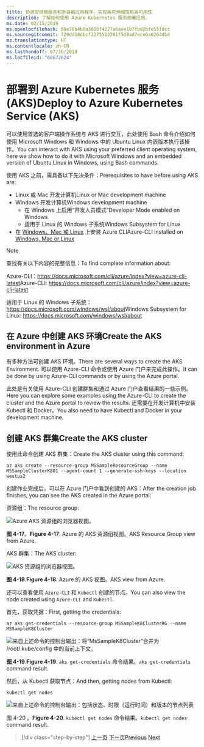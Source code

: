 ```yaml
---
title: 协调安排微服务和多容器应用程序，实现高可伸缩性和高可用性
description: 了解如何使用 Azure Kubernetes 服务部署应用。
ms.date: 02/15/2019
ms.openlocfilehash: 88e76b4b0a3686f4227a6aee1b7fbd2bfe55fdcc
ms.sourcegitcommit: f20dd18dbcf2275513281f5d9ad7ece6a62644b4
ms.translationtype: HT
ms.contentlocale: zh-CN
ms.lasthandoff: 07/30/2019
ms.locfileid: "68672624"
---
```

# <a name="deploy-to-azure-kubernetes-service-aks"></a><span data-ttu-id="b5e9e-103">部署到 Azure Kubernetes 服务 (AKS)</span><span class="sxs-lookup"><span data-stu-id="b5e9e-103">Deploy to Azure Kubernetes Service (AKS)</span></span>

<span data-ttu-id="b5e9e-104">可以使用首选的客户端操作系统与 AKS 进行交互，此处使用 Bash 命令介绍如何使用 Microsoft Windows 和 Windows 中的 Ubuntu Linux 内嵌版本执行该操作。</span><span class="sxs-lookup"><span data-stu-id="b5e9e-104">You can interact with AKS using your preferred client operating system, here we show how to do it with Microsoft Windows and an embedded version of Ubuntu Linux in Windows, using Bash commands.</span></span>

<span data-ttu-id="b5e9e-105">使用 AKS 之前，需具备以下先决条件：</span><span class="sxs-lookup"><span data-stu-id="b5e9e-105">Prerequisites to have before using AKS are:</span></span>

- <span data-ttu-id="b5e9e-106">Linux 或 Mac 开发计算机</span><span class="sxs-lookup"><span data-stu-id="b5e9e-106">Linux or Mac development machine</span></span>
- <span data-ttu-id="b5e9e-107">Windows 开发计算机</span><span class="sxs-lookup"><span data-stu-id="b5e9e-107">Windows development machine</span></span>
  - <span data-ttu-id="b5e9e-108">在 Windows 上启用“开发人员模式”</span><span class="sxs-lookup"><span data-stu-id="b5e9e-108">Developer Mode enabled on Windows</span></span>
  - <span data-ttu-id="b5e9e-109">适用于 Linux 的 Windows 子系统</span><span class="sxs-lookup"><span data-stu-id="b5e9e-109">Windows Subsystem for Linux</span></span>
- <span data-ttu-id="b5e9e-110">在 [Windows、Mac 或 Linux](https://docs.microsoft.com/cli/azure/install-azure-cli?view=azure-cli-latest) 上安装 Azure CLI</span><span class="sxs-lookup"><span data-stu-id="b5e9e-110">Azure-CLI installed on [Windows, Mac or Linux](https://docs.microsoft.com/cli/azure/install-azure-cli?view=azure-cli-latest)</span></span>

> [!NOTE]
> <span data-ttu-id="b5e9e-111">查找有关以下内容的完整信息：</span><span class="sxs-lookup"><span data-stu-id="b5e9e-111">To find complete information about:</span></span>
>
> <span data-ttu-id="b5e9e-112">Azure-CLI：<https://docs.microsoft.com/cli/azure/index?view=azure-cli-latest></span><span class="sxs-lookup"><span data-stu-id="b5e9e-112">Azure-CLI: <https://docs.microsoft.com/cli/azure/index?view=azure-cli-latest></span></span>
>
> <span data-ttu-id="b5e9e-113">适用于 Linux 的 Windows 子系统：<https://docs.microsoft.com/windows/wsl/about></span><span class="sxs-lookup"><span data-stu-id="b5e9e-113">Windows Subsystem for Linux: <https://docs.microsoft.com/windows/wsl/about></span></span>

## <a name="create-the-aks-environment-in-azure"></a><span data-ttu-id="b5e9e-114">在 Azure 中创建 AKS 环境</span><span class="sxs-lookup"><span data-stu-id="b5e9e-114">Create the AKS environment in Azure</span></span>

<span data-ttu-id="b5e9e-115">有多种方法可创建 AKS 环境。</span><span class="sxs-lookup"><span data-stu-id="b5e9e-115">There are several ways to create the AKS Environment.</span></span> <span data-ttu-id="b5e9e-116">可以使用 Azure-CLI 命令或使用 Azure 门户来完成此操作。</span><span class="sxs-lookup"><span data-stu-id="b5e9e-116">It can be done by using Azure-CLI commands or by using the Azure portal.</span></span>

<span data-ttu-id="b5e9e-117">此处是有关使用 Azure-CLI 创建群集和通过 Azure 门户查看结果的一些示例。</span><span class="sxs-lookup"><span data-stu-id="b5e9e-117">Here you can explore some examples using the Azure-CLI to create the cluster and the Azure portal to review the results.</span></span> <span data-ttu-id="b5e9e-118">还需要在开发计算机中安装 Kubectl 和 Docker。</span><span class="sxs-lookup"><span data-stu-id="b5e9e-118">You also need to have Kubectl and Docker in your development machine.</span></span>  

## <a name="create-the-aks-cluster"></a><span data-ttu-id="b5e9e-119">创建 AKS 群集</span><span class="sxs-lookup"><span data-stu-id="b5e9e-119">Create the AKS cluster</span></span>

<span data-ttu-id="b5e9e-120">使用此命令创建 AKS 群集：</span><span class="sxs-lookup"><span data-stu-id="b5e9e-120">Create the AKS cluster using this command:</span></span>

```console
az aks create --resource-group MSSampleResourceGroup --name MSSampleClusterK801 --agent-count 1 --generate-ssh-keys --location westus2
```

<span data-ttu-id="b5e9e-121">创建作业完成后，可以在 Azure 门户中看到创建的 AKS：</span><span class="sxs-lookup"><span data-stu-id="b5e9e-121">After the creation job finishes, you can see the AKS created in the Azure portal:</span></span>

<span data-ttu-id="b5e9e-122">资源组：</span><span class="sxs-lookup"><span data-stu-id="b5e9e-122">The resource group:</span></span>

![Azure AKS 资源组的浏览器视图。](media/aks-resource-group-view.png)

<span data-ttu-id="b5e9e-124">**图 4-17**。</span><span class="sxs-lookup"><span data-stu-id="b5e9e-124">**Figure 4-17**.</span></span> <span data-ttu-id="b5e9e-125">Azure 的 AKS 资源组视图。</span><span class="sxs-lookup"><span data-stu-id="b5e9e-125">AKS Resource Group view from Azure.</span></span>

<span data-ttu-id="b5e9e-126">AKS 群集：</span><span class="sxs-lookup"><span data-stu-id="b5e9e-126">The AKS cluster:</span></span>

![AKS 资源组的浏览器视图。](media/aks-cluster-view.png)

<span data-ttu-id="b5e9e-128">**图 4-18**.</span><span class="sxs-lookup"><span data-stu-id="b5e9e-128">**Figure 4-18**.</span></span> <span data-ttu-id="b5e9e-129">Azure 的 AKS 视图。</span><span class="sxs-lookup"><span data-stu-id="b5e9e-129">AKS view from Azure.</span></span>

<span data-ttu-id="b5e9e-130">还可以查看使用 `Azure-CLI` 和 `Kubectl` 创建的节点。</span><span class="sxs-lookup"><span data-stu-id="b5e9e-130">You can also view the node created using `Azure-CLI` and `Kubectl`.</span></span>

<span data-ttu-id="b5e9e-131">首先，获取凭据：</span><span class="sxs-lookup"><span data-stu-id="b5e9e-131">First, getting the credentials:</span></span>

```console
az aks get-credentials --resource-group MSSampleK8ClusterRG --name MSSampleK8Cluster
```

![来自上述命令的控制台输出：将“MsSampleK8Cluster”合并为 /root/.kube/config 中的当前上下文。](media/get-credentials-command-result.png)

<span data-ttu-id="b5e9e-133">**图 4-19**.</span><span class="sxs-lookup"><span data-stu-id="b5e9e-133">**Figure 4-19**.</span></span> <span data-ttu-id="b5e9e-134">`aks get-credentials` 命令结果。</span><span class="sxs-lookup"><span data-stu-id="b5e9e-134">`aks get-credentials` command result.</span></span>

<span data-ttu-id="b5e9e-135">然后，从 Kubectl 获取节点：</span><span class="sxs-lookup"><span data-stu-id="b5e9e-135">And then, getting nodes from Kubectl:</span></span>

```console
kubectl get nodes
```

![来自上述命令的控制台输出：包括状态、时限（运行时间）和版本的节点列表](media/kubectl-get-nodes-command-result.png)

<span data-ttu-id="b5e9e-137">图 4-20  。</span><span class="sxs-lookup"><span data-stu-id="b5e9e-137">**Figure 4-20**.</span></span> <span data-ttu-id="b5e9e-138">`kubectl get nodes` 命令结果。</span><span class="sxs-lookup"><span data-stu-id="b5e9e-138">`kubectl get nodes` command result.</span></span>

>[!div class="step-by-step"]
><span data-ttu-id="b5e9e-139">[上一页](orchestrate-high-scalability-availability.md)
>[下一页](docker-apps-development-environment.md)</span><span class="sxs-lookup"><span data-stu-id="b5e9e-139">[Previous](orchestrate-high-scalability-availability.md)
[Next](docker-apps-development-environment.md)</span></span>
